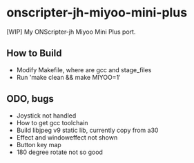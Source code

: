 # onscripter-jh-miyoo-mini-plus
[WIP] My ONScripter-jh Miyoo Mini Plus port.  

## How to Build
* Modify Makefile, where are gcc and stage_files  
* Run 'make clean && make MIYOO=1'  

## ODO, bugs
* Joystick not handled
* How to get gcc toolchain
* Build libjpeg v9 static lib, currently copy from a30  
* Effect and windoweffect not shown  
* Button key map
* 180 degree rotate not so good  
